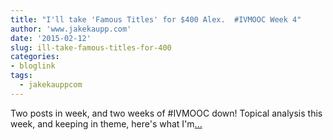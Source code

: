 ```yaml
---
title: "I'll take 'Famous Titles' for $400 Alex.  #IVMOOC Week 4"
author: 'www.jakekaupp.com'
date: '2015-02-12'
slug: ill-take-famous-titles-for-400
categories:
- bloglink
tags:
  - jakekauppcom
---
```


Two posts in week, and two weeks of #IVMOOC down! Topical analysis this week, and keeping in theme, here's what I'm[... <i class="fas fa-external-link-alt"></i>](http://www.jakekaupp.com/post/content/post/2015-02-12-ill-take-famous-titles-for-400-alex-ivmooc-week-4/)

